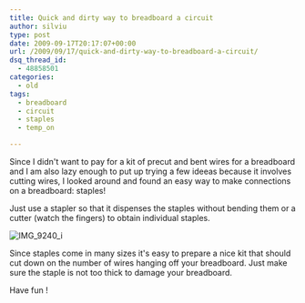 ```yaml
---
title: Quick and dirty way to breadboard a circuit
author: silviu
type: post
date: 2009-09-17T20:17:07+00:00
url: /2009/09/17/quick-and-dirty-way-to-breadboard-a-circuit/
dsq_thread_id:
  - 48858501
categories:
  - old
tags:
  - breadboard
  - circuit
  - staples
  - temp_on

---
```

Since I didn't want to pay for a kit of precut and bent wires for a breadboard and I am also lazy enough to put up trying a few ideeas because it involves cutting wires, I looked around and found an easy way to make connections on a breadboard: staples!

Just use a stapler so that it dispenses the staples without bending them or a cutter (watch the fingers) to obtain individual staples.

![IMG_9240_i](/blog/images/2009/IMG_9240_i.jpg)

Since staples come in many sizes it's easy to prepare a nice kit that should cut down on the number of wires hanging off your breadboard. Just make sure the staple is not too thick to damage your breadboard.

Have fun !

 [1]: http://blog.silviuvulcan.ro/wp-content/uploads/sites/2/2009/09/IMG_9240_i.jpg